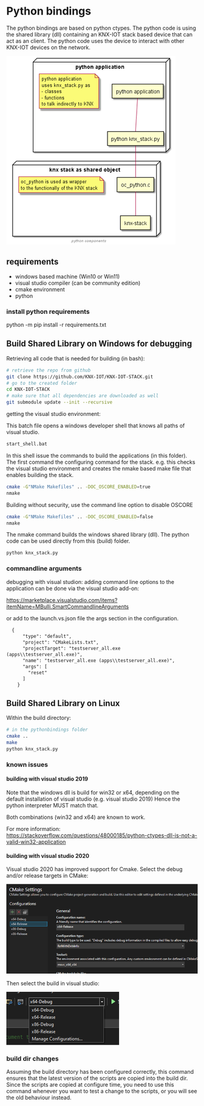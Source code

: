 # Python bindings

The python bindings are based on python ctypes.
The python code is using the shared library (dll) containing an KNX-IOT stack based device that can act as an client.
The python code uses the device to interact with other KNX-IOT devices on the network.

![python architecture](../images/python-architecture.png)

## requirements

- windows based machine (Win10 or Win11)
- visual studio compiler (can be community edition)
- cmake environment
- python

### install python requirements

python -m pip install -r requirements.txt

## Build Shared Library on Windows for debugging

Retrieving all code that is needed for building (in bash):

```bash
# retrieve the repo from github
git clone https://github.com/KNX-IOT/KNX-IOT-STACK.git
# go to the created folder
cd KNX-IOT-STACK
# make sure that all dependencies are downloaded as well
git submodule update --init --recursive
```

getting the visual studio environment:

This batch file opens a windows developer shell that knows all paths of visual studio.

```bash
start_shell.bat
```

In this shell issue the commands to build the applications (in this folder).
The first command the configuring command for the stack.
e.g. this checks the visual studio environment and creates the nmake based make file that enables building the stack.

```bash
cmake -G"NMake Makefiles" .. -DOC_OSCORE_ENABLED=true
nmake
```

Building without security, use the command line option to disable OSCORE

```bash
cmake -G"NMake Makefiles" .. -DOC_OSCORE_ENABLED=false
nmake
```

The nmake command builds the windows shared library (dll).
The python code can be used directly from this (build) folder.

```bash
python knx_stack.py
```

### commandline arguments

debugging with visual studion:
adding command line options to the application can be done via the visual studio add-on:

https://marketplace.visualstudio.com/items?itemName=MBulli.SmartCommandlineArguments

or add to the launch.vs.json file the args section in the configuration.

```
  {
      "type": "default",
      "project": "CMakeLists.txt",
      "projectTarget": "testserver_all.exe (apps\\testserver_all.exe)",
      "name": "testserver_all.exe (apps\\testserver_all.exe)",
      "args": [
        "reset"
      ]
    }
```

## Build Shared Library on Linux

Within the build directory:

```bash
# in the pythonbindings folder
cmake ..
make
python knx_stack.py
```

### known issues

#### building with visual studio 2019

Note that the windows dll is build for win32 or x64, depending on the default installation of visual studio (e.g. visual studio 2019)
Hence the python interpreter MUST match that.

Both combinations (win32 and x64) are known to work.

For more information: https://stackoverflow.com/questions/48000185/python-ctypes-dll-is-not-a-valid-win32-application

#### building with visual studio 2020

Visual studio 2020 has improved support for Cmake.
Select the debug and/or release targets in CMake:

![visual studio cmake](../images/visual_studio_2020_cmake.png)

Then select the build in visual studio:

![visual studio cmake](../images/visual_studio_2020_build.png)

### build dir changes

Assuming the build directory has been configured correctly, this command ensures that the latest version of the scripts are copied into the build dir.
Since the scripts are copied at configure time, you need to use this command whenever you want to test a change to the scripts, or you will see the old behaviour instead.
